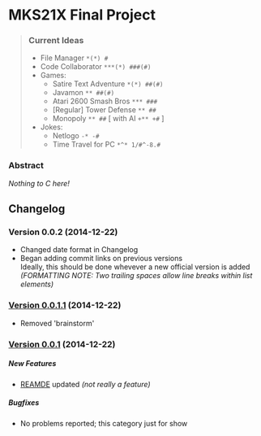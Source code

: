 # MKS21X Final Project
> ### Current Ideas
> - File Manager `*(*) #`
> - Code Collaborator `***(*) ###(#)`
> - Games:
>   - Satire Text Adventure `*(*) ##(#)`
>   - Javamon `** ##(#)`
>   - Atari 2600 Smash Bros `*** ###`
>   - \[Regular\] Tower Defense `** ##`
>   - Monopoly `** ##` \[ with AI `+** +#` \]
> - Jokes:
>   - Netlogo `-* -#`
>   - Time Travel for PC `*^* 1/#^-8.#`

### Abstract
*Nothing to C here!*

## Changelog

### Version 0.0.2 (2014-12-22)
  - Changed date format in Changelog
  - Began adding commit links on previous versions  
    Ideally, this should be done whevever a new official version is added  
    _(FORMATTING NOTE: Two trailing spaces allow line breaks within list elements)_

### [Version 0.0.1.1](https://github.com/backfrip/MKS21X-Final-Project/commit/50b2475dd54e154fd75b9c9cf949b935a2546642) (2014-12-22)
- Removed 'brainstorm'

### [Version 0.0.1](https://github.com/backfrip/MKS21X-Final-Project/commit/bb974cf5a54ec30eb16460d5ee0751c9a0eb74c3) (2014-12-22)

##### New Features
- [REAMDE](README.md) updated *(not really a feature)*

##### Bugfixes
- No problems reported; this category just for show

